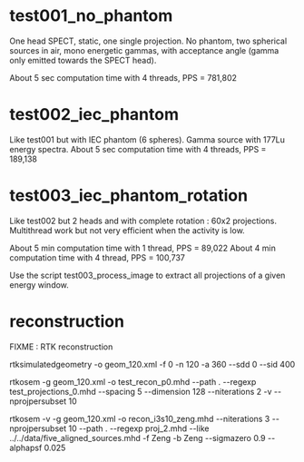 
# test001_no_phantom

One head SPECT, static, one single projection. 
No phantom, two spherical sources in air, mono energetic gammas, 
with acceptance angle (gamma only emitted towards the SPECT head).

About 5 sec computation time with 4 threads, PPS = 781,802


# test002_iec_phantom

Like test001 but with IEC phantom (6 spheres). 
Gamma source with 177Lu energy spectra.
About 5 sec computation time with 4 threads, PPS = 189,138

# test003_iec_phantom_rotation

Like test002 but 2 heads and with complete rotation : 60x2 projections. 
Multithread work but not very efficient when the activity is low. 

About 5 min computation time with 1 thread, PPS = 89,022
About 4 min computation time with 4 thread, PPS = 100,737

Use the script test003_process_image to extract all projections of a given energy window. 

# reconstruction 

FIXME : RTK reconstruction

rtksimulatedgeometry -o geom_120.xml -f 0 -n 120 -a 360 --sdd 0 --sid 400

rtkosem -g geom_120.xml -o test_recon_p0.mhd --path . --regexp test_projections_0.mhd --spacing 5 --dimension 128 --niterations 2 -v --nprojpersubset 10

rtkosem -v -g geom_120.xml -o recon_i3s10_zeng.mhd --niterations 3 --nprojpersubset 10 --path . --regexp proj_2.mhd --like ../../data/five_aligned_sources.mhd -f Zeng -b Zeng --sigmazero 0.9 --alphapsf 0.025